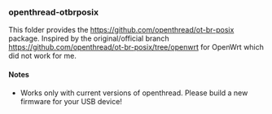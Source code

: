 <h3> openthread-otbrposix </h3>

This folder provides the https://github.com/openthread/ot-br-posix package. Inspired by the original/official branch https://github.com/openthread/ot-br-posix/tree/openwrt for OpenWrt which did not work for me.
</br>
<h4> Notes </h4>

- Works only with current versions of openthread. Please build a new firmware for your USB device!